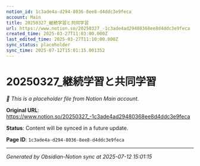 ```yaml
---
notion_id: 1c3ade4a-d294-8036-8ee8-d4ddc3e9feca
account: Main
title: 20250327_継続学習と共同学習
url: https://www.notion.so/20250327_-1c3ade4ad29480368ee8d4ddc3e9feca
created_time: 2025-03-27T11:03:00.000Z
last_edited_time: 2025-03-27T11:10:00.000Z
sync_status: placeholder
sync_time: 2025-07-12T15:01:15.001352
---
```


# 20250327_継続学習と共同学習

*🔄 This is a placeholder file from Notion Main account.*

**Original URL**: https://www.notion.so/20250327_-1c3ade4ad29480368ee8d4ddc3e9feca

**Status**: Content will be synced in a future update.

**Page ID**: `1c3ade4a-d294-8036-8ee8-d4ddc3e9feca`

---

*Generated by Obsidian-Notion sync at 2025-07-12 15:01:15*
